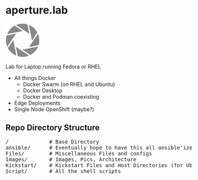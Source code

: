 # aperture.lab

![ApertureLabs](Images/aperture_science_logo.png)
 
Lab for Laptop running Fedora or RHEL 
* All things Docker
  * Docker Swarm (on RHEL and Ubuntu)
  * Docker Desktop
  * Docker and Podman coexisting
* Edge Deployments
* Single Node OpenShift (maybe?)


## Repo Directory Structure
<pre>
/             # Base Directory  
ansible/      # Eventually hope to have this all ansible'ized  
Files/        # Miscellaneous Files and configs  
Images/       # Images, Pics, Architecture  
Kickstart/    # Kickstart Files and Host Directories (for Ubuntu)  
Script/       # All the shell scripts  
</pre>
 


